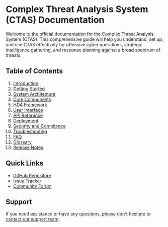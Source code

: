# Complex Threat Analysis System (CTAS) Documentation

Welcome to the official documentation for the Complex Threat Analysis System (CTAS). This comprehensive guide will help you understand, set up, and use CTAS effectively for offensive cyber operations, strategic intelligence gathering, and response planning against a broad spectrum of threats.

## Table of Contents

1. [Introduction](./introduction.md)
2. [Getting Started](./getting-started.md)
3. [System Architecture](./system-architecture.md)
4. [Core Components](./core-components/index.md)
5. [HD4 Framework](./hd4-framework/index.md)
6. [User Interface](./user-interface/index.md)
7. [API Reference](./api-reference/index.md)
8. [Deployment](./deployment/index.md)
9. [Security and Compliance](./security-and-compliance.md)
10. [Troubleshooting](./troubleshooting.md)
11. [FAQ](./faq.md)
12. [Glossary](./glossary.md)
13. [Release Notes](./release-notes.md)

## Quick Links

- [GitHub Repository](https://github.com/your-org/ctas)
- [Issue Tracker](https://github.com/your-org/ctas/issues)
- [Community Forum](https://community.ctas.com)

## Support

If you need assistance or have any questions, please don't hesitate to [contact our support team](mailto:support@ctas.com).
